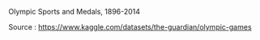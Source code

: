Olympic Sports and Medals, 1896-2014

Source : https://www.kaggle.com/datasets/the-guardian/olympic-games


